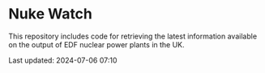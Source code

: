 # Nuke Watch

This repository includes code for retrieving the latest information available on the output of EDF nuclear power plants in the UK.

Last updated: 2024-07-06 07:10